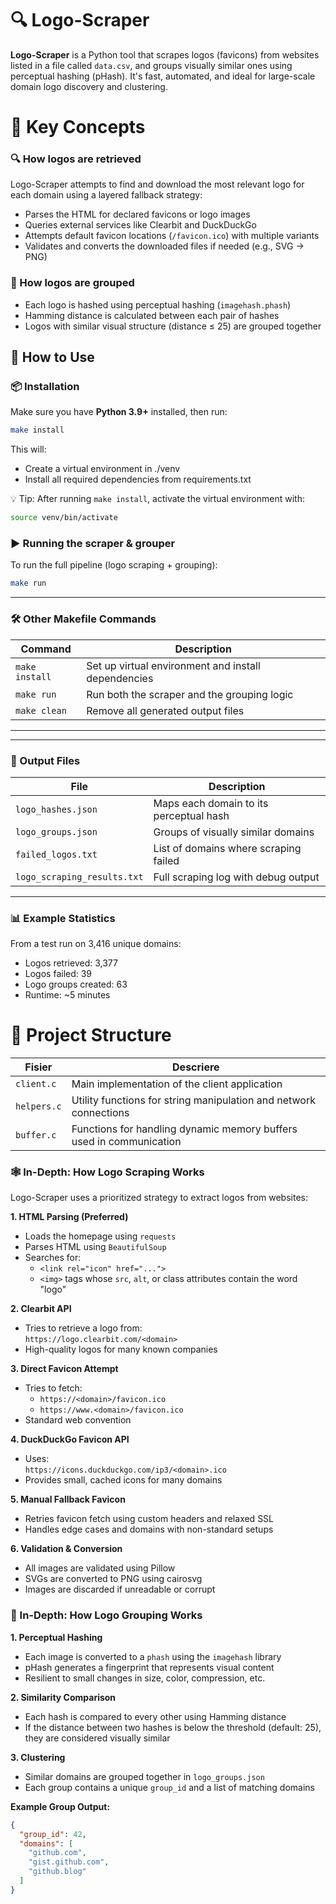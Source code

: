 # 🔍 Logo-Scraper

**Logo-Scraper** is a Python tool that scrapes logos (favicons) from websites listed in a file called `data.csv`, and groups visually similar ones using perceptual hashing (pHash). It's fast, automated, and ideal for large-scale domain logo discovery and clustering.


# 🔑 Key Concepts

### 🔍 How logos are retrieved

Logo-Scraper attempts to find and download the most relevant logo for each domain using a layered fallback strategy:
- Parses the HTML for declared favicons or logo images
- Queries external services like Clearbit and DuckDuckGo
- Attempts default favicon locations (`/favicon.ico`) with multiple variants
- Validates and converts the downloaded files if needed (e.g., SVG → PNG)

### 🧠 How logos are grouped
- Each logo is hashed using perceptual hashing (`imagehash.phash`)
- Hamming distance is calculated between each pair of hashes
- Logos with similar visual structure (distance ≤ 25) are grouped together

## 🚀 How to Use

### 📦 Installation

Make sure you have **Python 3.9+** installed, then run:

```bash
make install
```

This will:

- Create a virtual environment in ./venv
- Install all required dependencies from requirements.txt

💡 Tip: After running `make install`, activate the virtual environment with:

```bash
source venv/bin/activate
```
### ▶️ Running the scraper & grouper

To run the full pipeline (logo scraping + grouping):

```bash
make run
```

---

### 🛠️ Other Makefile Commands

| Command        | Description                                       |
|----------------|---------------------------------------------------|
| `make install` | Set up virtual environment and install dependencies |
| `make run`     | Run both the scraper and the grouping logic       |                |
| `make clean`   | Remove all generated output files                 |

---

---
### 📁 Output Files

| File                      | Description                                      |
|---------------------------|--------------------------------------------------|
| `logo_hashes.json`        | Maps each domain to its perceptual hash         |
| `logo_groups.json`        | Groups of visually similar domains              |
| `failed_logos.txt`        | List of domains where scraping failed           |
| `logo_scraping_results.txt` | Full scraping log with debug output           |

---

### 📊 Example Statistics

From a test run on 3,416 unique domains:

- Logos retrieved: 3,377  
- Logos failed: 39  
- Logo groups created: 63  
- Runtime: ~5 minutes


# 📂 Project Structure

| Fisier | Descriere |
 |---------------|-----------| 
 | `client.c` | Main implementation of the client application | 
 | `helpers.c` | Utility functions for string manipulation and network connections | 
 | `buffer.c` | Functions for handling dynamic memory buffers used in communication |

### 🕸️ In-Depth: How Logo Scraping Works

Logo-Scraper uses a prioritized strategy to extract logos from websites:

**1. HTML Parsing (Preferred)**  
- Loads the homepage using `requests`  
- Parses HTML using `BeautifulSoup`  
- Searches for:
  - `<link rel="icon" href="...">`
  - `<img>` tags whose `src`, `alt`, or class attributes contain the word "logo"

**2. Clearbit API**  
- Tries to retrieve a logo from:  
  `https://logo.clearbit.com/<domain>`  
- High-quality logos for many known companies

**3. Direct Favicon Attempt**  
- Tries to fetch:  
  - `https://<domain>/favicon.ico`  
  - `https://www.<domain>/favicon.ico`  
- Standard web convention

**4. DuckDuckGo Favicon API**  
- Uses:  
  `https://icons.duckduckgo.com/ip3/<domain>.ico`  
- Provides small, cached icons for many domains

**5. Manual Fallback Favicon**  
- Retries favicon fetch using custom headers and relaxed SSL  
- Handles edge cases and domains with non-standard setups

**6. Validation & Conversion**  
- All images are validated using Pillow  
- SVGs are converted to PNG using cairosvg  
- Images are discarded if unreadable or corrupt
 
 ### 🧠 In-Depth: How Logo Grouping Works

**1. Perceptual Hashing**  
- Each image is converted to a `phash` using the `imagehash` library  
- pHash generates a fingerprint that represents visual content  
- Resilient to small changes in size, color, compression, etc.

**2. Similarity Comparison**  
- Each hash is compared to every other using Hamming distance  
- If the distance between two hashes is below the threshold (default: 25), they are considered visually similar

**3. Clustering**  
- Similar domains are grouped together in `logo_groups.json`  
- Each group contains a unique `group_id` and a list of matching domains

**Example Group Output:**

```json
{
  "group_id": 42,
  "domains": [
    "github.com",
    "gist.github.com",
    "github.blog"
  ]
}
```
